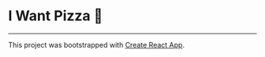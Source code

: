 # I Want Pizza 🍕

---

This project was bootstrapped with [Create React App](https://github.com/facebook/create-react-app).
